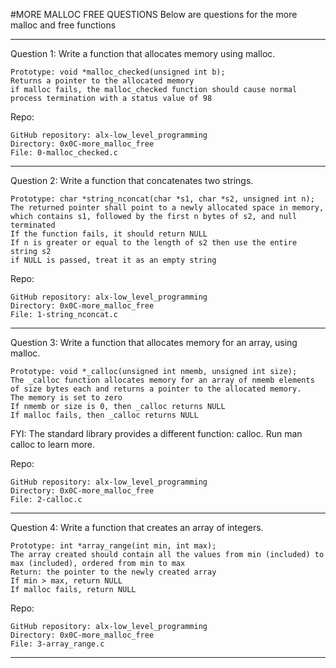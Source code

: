#MORE MALLOC FREE QUESTIONS
Below are questions for the more malloc and free functions
___________________________________________________________________________________________
Question 1:
Write a function that allocates memory using malloc.

    Prototype: void *malloc_checked(unsigned int b);
    Returns a pointer to the allocated memory
    if malloc fails, the malloc_checked function should cause normal process termination with a status value of 98



Repo:

    GitHub repository: alx-low_level_programming
    Directory: 0x0C-more_malloc_free
    File: 0-malloc_checked.c
___________________________________________________________________________________________
Question 2:
Write a function that concatenates two strings.

    Prototype: char *string_nconcat(char *s1, char *s2, unsigned int n);
    The returned pointer shall point to a newly allocated space in memory, which contains s1, followed by the first n bytes of s2, and null terminated
    If the function fails, it should return NULL
    If n is greater or equal to the length of s2 then use the entire string s2
    if NULL is passed, treat it as an empty string



Repo:

    GitHub repository: alx-low_level_programming
    Directory: 0x0C-more_malloc_free
    File: 1-string_nconcat.c
___________________________________________________________________________________________
Question 3:
Write a function that allocates memory for an array, using malloc.

    Prototype: void *_calloc(unsigned int nmemb, unsigned int size);
    The _calloc function allocates memory for an array of nmemb elements of size bytes each and returns a pointer to the allocated memory.
    The memory is set to zero
    If nmemb or size is 0, then _calloc returns NULL
    If malloc fails, then _calloc returns NULL
FYI: The standard library provides a different function: calloc. Run man calloc to learn more.


Repo:

    GitHub repository: alx-low_level_programming
    Directory: 0x0C-more_malloc_free
    File: 2-calloc.c
___________________________________________________________________________________________
Question 4:
Write a function that creates an array of integers.

    Prototype: int *array_range(int min, int max);
    The array created should contain all the values from min (included) to max (included), ordered from min to max
    Return: the pointer to the newly created array
    If min > max, return NULL
    If malloc fails, return NULL



Repo:

    GitHub repository: alx-low_level_programming
    Directory: 0x0C-more_malloc_free
    File: 3-array_range.c
___________________________________________________________________________________________

